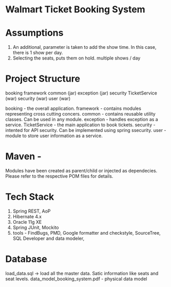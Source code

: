 # Walmart Ticket Booking System 

# Assumptions
1. An additional, parameter is taken to add the show time. In this case, there is 1 show per day.
2. Selecting the seats, puts them on hold. 
multiple shows / day

# Project Structure

booking
   framework
      common (jar)
      exception (jar)
   security
      TicketService (war)
      security (war)
      user (war)

booking - the overall application. 
framework - contains modules representing cross cutting concers.
common - contains reusable utility classes. Can be used in any module.
exception - handles exception as a service.
TicketService - the main application to book tickets.
security - intented for API security. Can be implemented using spring ssecurity.
user - module to store user information as a service.

# Maven - 
Modules have been created as parent/child or injected as dependecies. Please refer to the respective POM files for details.

# Tech Stack
1. Spring REST, AoP
2. Hibernate 4.x
3. Oracle 11g XE
4. Spring JUnit, Mockito
5. tools - FindBugs, PMD, Google formatter and checkstyle, SourceTree, SQL Developer and data modeler, 

# Database
load_data.sql -> load all the master data. Satic information like seats and seat levels.
data_model_booking_system.pdf - physical data model
